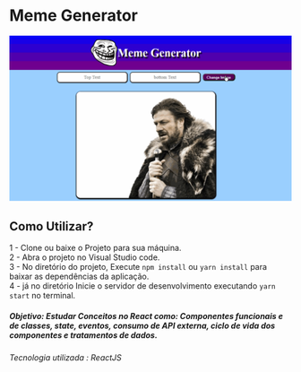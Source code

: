 # Meme Generator 

![meme](https://github.com/ProgramadorLeandroSantos/MemeGenerator/blob/master/memeexemplo.gif)

## Como Utilizar?
1 - Clone ou baixe o Projeto para sua máquina.<br/>
2 - Abra o projeto no Visual Studio code.<br/>
3 - No diretório do projeto, Execute `npm install` ou `yarn install` para baixar as dependências da aplicação.<br/>
4 - já no diretório Inicie o servidor de desenvolvimento executando `yarn start` no terminal.

##### Objetivo: Estudar  Conceitos no React como: Componentes funcionais e de classes, state, eventos, consumo de API externa, ciclo de vida dos componentes e tratamentos de dados.

###### Tecnologia utilizada : ReactJS 
